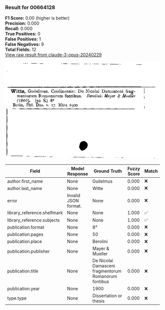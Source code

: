 ### Result for 00664128
**F1 Score:** 0.00 (higher is better)<br>**Precision:** 0.000<br>**Recall:** 0.000<br>**True Positives:** 0<br>**False Positives:** 1<br>**False Negatives:** 9<br>**Total Fields:** 12<br>[View raw result from claude-3-opus-20240229](https://github.com/RISE-UNIBAS/humanities_data_benchmark/blob/main/results/2025-09-02/T0145/request_T0145_00664128.json)

<img src="https://github.com/RISE-UNIBAS/humanities_data_benchmark/blob/main/benchmarks/zettelkatalog/images/00664128.jpg?raw=true" alt="00664128" width="600px">

| Field | Model Response | Ground Truth | Fuzzy Score | Match |
|-------|----------------|--------------|-------------|-------|
| author.first_name | None | Guilelmus | 0.000 | ❌ |
| author.last_name | None | Witte | 0.000 | ❌ |
| error | Invalid JSON format. | None | 0.000 | ❌ |
| library_reference.shelfmark | None | None | 1.000 | ✅ |
| library_reference.subjects | None | None | 1.000 | ✅ |
| publication.format | None | 8° | 0.000 | ❌ |
| publication.pages | None | 50 | 0.000 | ❌ |
| publication.place | None | Berolini | 0.000 | ❌ |
| publication.publisher | None | Mayer & Mueller | 0.000 | ❌ |
| publication.title | None | De Nicolai Damasceni fragmentorum Romanorum fontibus | 0.000 | ❌ |
| publication.year | None | 1900 | 0.000 | ❌ |
| type.type | None | Dissertation or thesis | 0.000 | ❌ |
